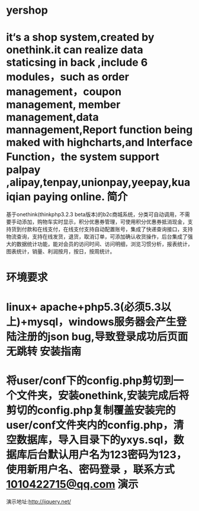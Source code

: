 yershop
=======

  it‘s a shop system,created by onethink.it can realize data staticsing in back ,include 6 modules，such as order management，coupon management,
  member management,data mannagement,Report function being maked with highcharts,and Interface
Function，the system support palpay ,alipay,tenpay,unionpay,yeepay,kuaiqian paying online.
简介
=======
 基于onethink(thinkphp3.2.3 beta版本)的b2c商城系统，分类可自动调用，不需要手动添加，购物车实时显示，积分优惠券管理，可使用积分优惠券抵消现金，支持货到付款和在线支付，在线支付支持自动配置账号，集成了快递查询接口，支持物流查询，支持在线发货，退货，取消订单，可添加确认收货操作，后台集成了强大的数据统计功能，能对会员的访问时间、访问明细，浏览习惯分析，报表统计，图表统计，销量、利润按月，按日，按周统计。
 
环境要求
=======
 linux+ apache+php5.3(必须5.3以上)+mysql，windows服务器会产生登陆注册的json bug,导致登录成功后页面无跳转
安装指南 
=======
 将user/conf下的config.php剪切到一个文件夹，安装onethink,安装完成后将剪切的config.php复制覆盖安装完的user/conf文件夹内的config.php，清空数据库，导入目录下的yxys.sql，数据库后台默认用户名为123密码为123，使用新用户名、密码登录
，联系方式
 1010422715@qq.com
演示
=======
演示地址:http://ijquery.net/

